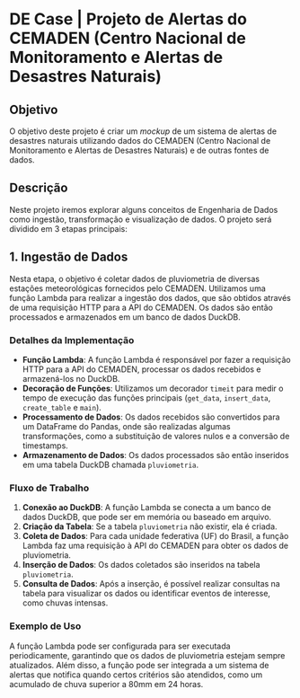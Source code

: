 # DE Case | Projeto de Alertas do CEMADEN (Centro Nacional de Monitoramento e Alertas de Desastres Naturais)

## Objetivo

O objetivo deste projeto é criar um *mockup* de um sistema de alertas de desastres naturais utilizando dados do CEMADEN (Centro Nacional de Monitoramento e Alertas de Desastres Naturais) e de outras fontes de dados.

## Descrição

Neste projeto iremos explorar alguns conceitos de Engenharia de Dados como ingestão, transformação e visualização de dados. O projeto será dividido em 3 etapas principais:

## 1. Ingestão de Dados

Nesta etapa, o objetivo é coletar dados de pluviometria de diversas estações meteorológicas fornecidos pelo CEMADEN. Utilizamos uma função Lambda para realizar a ingestão dos dados, que são obtidos através de uma requisição HTTP para a API do CEMADEN. Os dados são então processados e armazenados em um banco de dados DuckDB.

### Detalhes da Implementação

- **Função Lambda**: A função Lambda é responsável por fazer a requisição HTTP para a API do CEMADEN, processar os dados recebidos e armazená-los no DuckDB.
- **Decoração de Funções**: Utilizamos um decorador `timeit` para medir o tempo de execução das funções principais (`get_data`, `insert_data`, `create_table` e `main`).
- **Processamento de Dados**: Os dados recebidos são convertidos para um DataFrame do Pandas, onde são realizadas algumas transformações, como a substituição de valores nulos e a conversão de timestamps.
- **Armazenamento de Dados**: Os dados processados são então inseridos em uma tabela DuckDB chamada `pluviometria`.

### Fluxo de Trabalho

1. **Conexão ao DuckDB**: A função Lambda se conecta a um banco de dados DuckDB, que pode ser em memória ou baseado em arquivo.
2. **Criação da Tabela**: Se a tabela `pluviometria` não existir, ela é criada.
3. **Coleta de Dados**: Para cada unidade federativa (UF) do Brasil, a função Lambda faz uma requisição à API do CEMADEN para obter os dados de pluviometria.
4. **Inserção de Dados**: Os dados coletados são inseridos na tabela `pluviometria`.
5. **Consulta de Dados**: Após a inserção, é possível realizar consultas na tabela para visualizar os dados ou identificar eventos de interesse, como chuvas intensas.

### Exemplo de Uso

A função Lambda pode ser configurada para ser executada periodicamente, garantindo que os dados de pluviometria estejam sempre atualizados. Além disso, a função pode ser integrada a um sistema de alertas que notifica quando certos critérios são atendidos, como um acumulado de chuva superior a 80mm em 24 horas.
